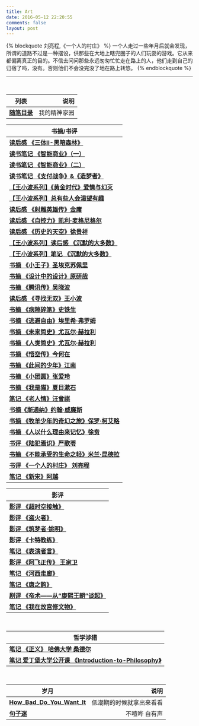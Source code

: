 ```yaml
---
title: Art
date: 2016-05-12 22:20:55
comments: false
layout: post
---
```


{% blockquote 刘亮程,《一个人的村庄》 %}
一个人走过一些年月后就会发现，所谓的道路不过是一种摆设，供那些在大地上瞎兜圈子的人们玩耍的游戏。它从来都偏离真正的目的。不信去问问那些永远匆匆忙忙走在路上的人，他们走到自己的归宿了吗，没有。否则他们不会没完没了地在路上转悠。
{% endblockquote %}

***

<br>

| 列表           | 说明           | 
| ------------- | -------------:| 
| **<a href="/art/diary/【随笔目录】我的精神家园/">随笔目录</a>** | 我的精神家园|

| 书摘/书评           | 
| ------------------ |
| **<a href="/art/book/book-three-body-II/">读后感 《三体II-黑暗森林》 </a>** |
| **<a href="/art/book/book-intelligent-business-2018-part1/">读书笔记 《智能商业》（一） </a>** |
| **<a href="/art/book/book-intelligent-business-2018-part2/">读书笔记 《智能商业》（二） </a>** |
| **<a href="/art/book/book-the-paypal-wars-2015/">读书笔记 《支付战争》&《造梦者》 </a>** |
| **<a href="/art/book/spiritualhome/20181213-golden-age/">【王小波系列】《黄金时代》爱情与幻灭 </a>** |
| **<a href="/art/book/spiritualhome/20181209-about-interest/">【王小波系列】总有些人会渴望有趣 </a>** |
| **<a href="/art/book/swordsman/book-the-legend-of-the-condor-heroes/">读后感 《射雕英雄传》金庸 </a>** |
| **<a href="/art/book/book-the-willpower-instinct/">读后感 《自控力》凯利·麦格尼格尔 </a>** |
| **<a href="/art/book/book-xuguixiang-lishidetiankong/">读后感 《历史的天空》徐贵祥 </a>** |
| **<a href="/art/book/spiritualhome/silent-majority-review/">【王小波系列】读后感 《沉默的大多数》</a>** |
| **<a href="/art/book/spiritualhome/silent-majority/">【王小波系列】笔记 《沉默的大多数》</a>** |
| **<a href="/art/book/书摘-小王子/">书摘 《小王子》圣埃克苏佩里 </a>**  |
| **<a href="/art/book/书摘-原研哉-设计中的设计/">书摘 《设计中的设计》原研哉 </a>** |
| **<a href="/art/book/书评-吴晓波-腾讯传/">书摘 《腾讯传》吴晓波 </a>**  |
| **<a href="/art/book/书摘-王小波-寻找无双/">读后感 《寻找无双》王小波 </a>**  |
| **<a href="/art/book/书摘-病隙碎笔/">书摘 《病隙碎笔》史铁生 </a>**        |
| **<a href="/art/book/书摘-逃避自由/">书摘 《逃避自由》埃里希·弗罗姆 </a>**  |
| **<a href="/art/book/书摘-未来简史/">书摘 《未来简史》尤瓦尔·赫拉利 </a>**  |
| **<a href="/art/book/书摘-人类简史/">书摘 《人类简史》尤瓦尔·赫拉利 </a>**  |
| **<a href="/art/book/书摘-悟空传/">书摘 《悟空传》今何在 </a>**  |
| **<a href="/art/book/书摘-此间的少年/">书摘 《此间的少年》江南 </a>**  |
| **<a href="/art/book/书摘-张爱玲-小团圆/">书摘 《小团圆》张爱玲 </a>**  |
| **<a href="/art/book/书摘-夏目漱石-我是猫/">书摘 《我是猫》夏目漱石 </a>**  |
| **<a href="/art/book/笔记-汪曾祺-老人情/">笔记 《老人情》汪曾祺</a>**  |     
| **<a href="/art/book/书摘-斯通纳/">书摘《斯通纳》约翰·威廉斯  </a>** |   
| **<a href="/art/book/书摘-牧羊少年的奇幻之旅">书摘 《牧羊少年的奇幻之旅》保罗·柯艾略 </a>** |
| **<a href="/art/book/书摘-徐贲-人以什么理由来记忆/">书摘 《人以什么理由来记忆》徐贲</a>** |
| **<a href="/art/book/书评-严歌苓-陆犯焉识/">书评 《陆犯焉识》严歌苓 </a>** | 
| **<a href="/art/book/书摘-不能承受的生命之轻/">书摘 《不能承受的生命之轻》米兰·昆德拉 </a>**  |
| **<a href="/art/book/book-liuliangcheng-yigerendecunzhuang/">书评 《一个人的村庄》 刘亮程</a>** |
| **<a href="/art/book/笔记-阿越-新宋/">笔记 《新宋》阿越 </a>**  |

| 影评           | 
| ------------- |
| **<a href="/art/movie/movie-contact-1997/">影评 《超时空接触》</a>**|
| **<a href="/art/movie/document-fire-thief-2013/">影评 《盗火者》</a>**|
| **<a href="/art/movie/document-yaoming-change-2017/">影评 《筑梦者·姚明》</a>**|
| **<a href="/art/movie/movie-coach-carter-2005/">影评 《卡特教练》</a>**|
| **<a href="/art/movie/movie-talk-2017/">笔记 《表演者言》</a>**    |
| **<a href="/art/movie/笔记-电影-阿飞正传/">影评 《阿飞正传》 王家卫</a>**    |
| **<a href="/art/movie/笔记-纪录片-河西走廊/">笔记 《河西走廊》</a>**    |
| **<a href="/art/movie/笔记-纪录片-唐之韵/">笔记 《唐之韵》</a>**     |
| **<a href="/art/movie/笔记-电视剧-帝术/">剧评 《帝术——从“康熙王朝”谈起》</a>** | 
| **<a href="/art/movie/笔记-纪录片-我在故宫修文物/">笔记 《我在故宫修文物》</a>**| 

<br> 

| 哲学涉猎          | 
| ------------- | 
| **<a href="/art/philosophy/笔记-正义-哈佛大学/">笔记 《正义》 哈佛大学 桑德尔</a>** |
| **<a href="/art/philosophy/Coursera-Introduction-to-Philosophy/">笔记 爱丁堡大学公开课 《Introduction-to-Philosophy》</a>** |

<br>   

| 岁月           | 说明           | 
| ------------- | -------------:| 
| **<a href="/art/life/How_Bad_Do_You_Want_It/">How_Bad_Do_You_Want_It</a>**| 低潮期的时候就拿出来看看|
| **<a href="/art/句子迷/">句子迷</a>**              | 不喧哗 自有声       |





